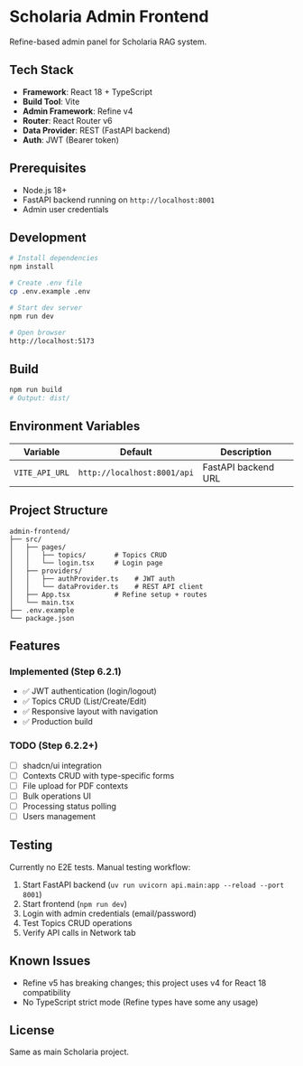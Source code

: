 # Scholaria Admin Frontend

Refine-based admin panel for Scholaria RAG system.

## Tech Stack

- **Framework**: React 18 + TypeScript
- **Build Tool**: Vite
- **Admin Framework**: Refine v4
- **Router**: React Router v6
- **Data Provider**: REST (FastAPI backend)
- **Auth**: JWT (Bearer token)

## Prerequisites

- Node.js 18+
- FastAPI backend running on `http://localhost:8001`
- Admin user credentials

## Development

```bash
# Install dependencies
npm install

# Create .env file
cp .env.example .env

# Start dev server
npm run dev

# Open browser
http://localhost:5173
```

## Build

```bash
npm run build
# Output: dist/
```

## Environment Variables

| Variable | Default | Description |
|----------|---------|-------------|
| `VITE_API_URL` | `http://localhost:8001/api` | FastAPI backend URL |

## Project Structure

```
admin-frontend/
├── src/
│   ├── pages/
│   │   ├── topics/       # Topics CRUD
│   │   └── login.tsx     # Login page
│   ├── providers/
│   │   ├── authProvider.ts    # JWT auth
│   │   └── dataProvider.ts    # REST API client
│   ├── App.tsx           # Refine setup + routes
│   └── main.tsx
├── .env.example
└── package.json
```

## Features

### Implemented (Step 6.2.1)
- ✅ JWT authentication (login/logout)
- ✅ Topics CRUD (List/Create/Edit)
- ✅ Responsive layout with navigation
- ✅ Production build

### TODO (Step 6.2.2+)
- [ ] shadcn/ui integration
- [ ] Contexts CRUD with type-specific forms
- [ ] File upload for PDF contexts
- [ ] Bulk operations UI
- [ ] Processing status polling
- [ ] Users management

## Testing

Currently no E2E tests. Manual testing workflow:

1. Start FastAPI backend (`uv run uvicorn api.main:app --reload --port 8001`)
2. Start frontend (`npm run dev`)
3. Login with admin credentials (email/password)
4. Test Topics CRUD operations
5. Verify API calls in Network tab

## Known Issues

- Refine v5 has breaking changes; this project uses v4 for React 18 compatibility
- No TypeScript strict mode (Refine types have some any usage)

## License

Same as main Scholaria project.

